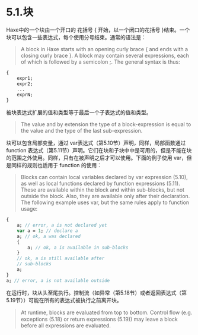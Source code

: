 # 5.1.块

Haxe中的一个块由一个开口的 花括号 { 开始，以一个闭口的花括号 }结束。一个块可以包含一些表达式，每个使用分号结束。通常的语法是：

> A block in Haxe starts with an opening curly brace { and ends with a closing curly brace }. A block may contain several expressions, each of which is followed by a semicolon ;. The general syntax is thus:

```haxe
{ 
    expr1;
    expr2;
    ... 
    exprN;
} 
```

被块表达式扩展的值和类型等于最后一个子表达式的值和类型。

> The value and by extension the type of a block-expression is equal to the value and the type of the last sub-expression.

块可以包含局部变量，通过 var表达式（第5.10节）声明，同样，局部函数通过 function 表达式（第5.11节）声明。它们在块和子块中中是可用的，但是不能在块的范围之外使用。同样，只有在被声明之后才可以使用。下面的例子使用 var，但是同样的规则也适用于 function 的使用：

> Blocks can contain local variables declared by var expression (5.10), as well as local functions declared by function expressions (5.11). These are available within the block and within sub-blocks, but not outside the block. Also, they are available only after their declaration. The following example uses var, but the same rules apply to function usage:

```haxe
{ 
    a; // error, a is not declared yet 
    var a = 1; // declare a 
    a; // ok, a was declared
    {
        a; // ok, a is available in sub-blocks 
    }
    // ok, a is still available after 
    // sub-blocks 
    a; 
} 
a; // error, a is not available outside
```

在运行时，块从头至尾执行。控制流（如异常（第5.18节）或者返回表达式（第5.19节））可能在所有的表达式被执行之前离开块。

> At runtime, blocks are evaluated from top to bottom. Control ﬂow (e.g. exceptions (5.18) or return expressions (5.19)) may leave a block before all expressions are evaluated.